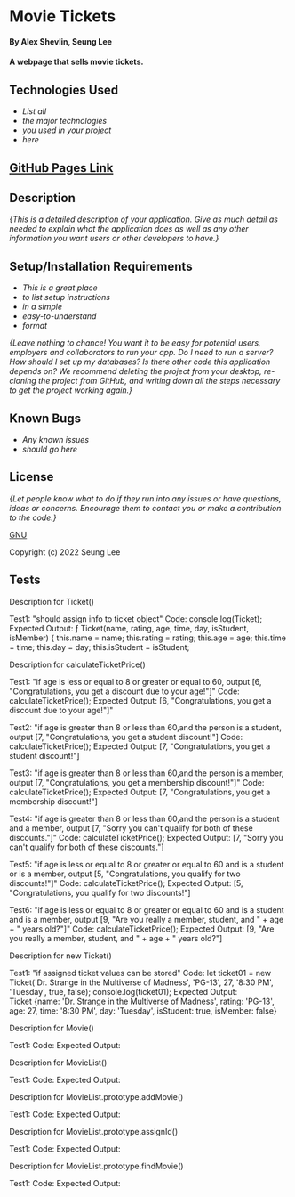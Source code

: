 # Movie Tickets

#### By Alex Shevlin, Seung Lee

#### A webpage that sells movie tickets.

## Technologies Used

* _List all_
* _the major technologies_
* _you used in your project_
* _here_

## [GitHub Pages Link](https://.github.io/)

## Description

_{This is a detailed description of your application. Give as much detail as needed to explain what the application does as well as any other information you want users or other developers to have.}_

## Setup/Installation Requirements

* _This is a great place_
* _to list setup instructions_
* _in a simple_
* _easy-to-understand_
* _format_

_{Leave nothing to chance! You want it to be easy for potential users, employers and collaborators to run your app. Do I need to run a server? How should I set up my databases? Is there other code this application depends on? We recommend deleting the project from your desktop, re-cloning the project from GitHub, and writing down all the steps necessary to get the project working again.}_

## Known Bugs

* _Any known issues_
* _should go here_

## License

_{Let people know what to do if they run into any issues or have questions, ideas or concerns.  Encourage them to contact you or make a contribution to the code.}_

[GNU](/LICENSE-GNU)

Copyright (c) 2022 Seung Lee

## Tests

Description for Ticket()

Test1: "should assign info to ticket object"
Code: console.log(Ticket);
Expected Output:
ƒ Ticket(name, rating, age, time, day, isStudent, isMember) {
  this.name = name;
  this.rating = rating;
  this.age = age;
  this.time = time;
  this.day = day;
  this.isStudent = isStudent;

Description for calculateTicketPrice()

Test1: "if age is less or equal to 8 or greater or equal to 60, output [6, "Congratulations, you get a discount due to your age!"]"
Code:
calculateTicketPrice();
Expected Output: [6, "Congratulations, you get a discount due to your age!"]"

Test2: "if age is greater than 8 or less than 60,and the person is a student, output [7, "Congratulations, you get a student discount!"]
Code:
calculateTicketPrice();
Expected Output: [7, "Congratulations, you get a student discount!"]

Test3: "if age is greater than 8 or less than 60,and the person is a member, output [7, "Congratulations, you get a membership discount!"]"
Code:
calculateTicketPrice();
Expected Output: [7, "Congratulations, you get a membership discount!"]

Test4: "if age is greater than 8 or less than 60,and the person is a student and a member, output [7, "Sorry you can't qualify for both of these discounts."]"
Code:
calculateTicketPrice();
Expected Output: [7, "Sorry you can't qualify for both of these discounts."]

Test5: "if age is less or equal to 8 or greater or equal to 60 and is a student or is a member, output [5, "Congratulations, you qualify for two discounts!"]"
Code:
calculateTicketPrice();
Expected Output: [5, "Congratulations, you qualify for two discounts!"]

Test6: "if age is less or equal to 8 or greater or equal to 60 and is a student and is a member, output [9, "Are you really a member, student, and " + age + " years old?"]"
Code:
calculateTicketPrice();
Expected Output: [9, "Are you really a member, student, and " + age + " years old?"]


Description for new Ticket()

Test1: "if assigned ticket values can be stored"
Code: 
let ticket01 = new Ticket('Dr. Strange in the Multiverse of Madness', 'PG-13', 27, '8:30 PM', 'Tuesday', true, false);
console.log(ticket01);
Expected Output: 
Ticket {name: 'Dr. Strange in the Multiverse of Madness', rating: 'PG-13', age: 27, time: '8:30 PM', day: 'Tuesday', isStudent: true, isMember: false}

Description for Movie()

Test1:
Code:
Expected Output:

Description for MovieList()

Test1:
Code:
Expected Output:

Description for MovieList.prototype.addMovie()

Test1:
Code:
Expected Output:

Description for MovieList.prototype.assignId()

Test1:
Code:
Expected Output:

Description for MovieList.prototype.findMovie()

Test1:
Code:
Expected Output:
